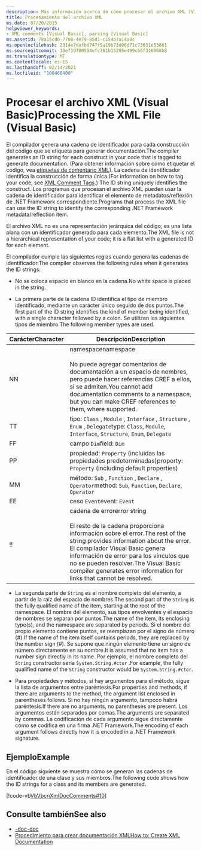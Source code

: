 ```yaml
---
description: Más información acerca de cómo procesar el archivo XML (Visual Basic)
title: Procesamiento del archivo XML
ms.date: 07/20/2015
helpviewer_keywords:
- XML comments [Visual Basic], parsing [Visual Basic]
ms.assetid: 78a15cd0-7708-4e79-85d1-c154b7a14a8c
ms.openlocfilehash: 2314e7dafbd747f9a19b73d06d71c73631e53861
ms.sourcegitcommit: 10e719780594efc781b15295e499c66f316068b8
ms.translationtype: MT
ms.contentlocale: es-ES
ms.lasthandoff: 02/14/2021
ms.locfileid: "100468400"
---
```

# <a name="processing-the-xml-file-visual-basic"></a><span data-ttu-id="b875e-103">Procesar el archivo XML (Visual Basic)</span><span class="sxs-lookup"><span data-stu-id="b875e-103">Processing the XML File (Visual Basic)</span></span>

<span data-ttu-id="b875e-104">El compilador genera una cadena de identificador para cada construcción del código que se etiqueta para generar documentación.</span><span class="sxs-lookup"><span data-stu-id="b875e-104">The compiler generates an ID string for each construct in your code that is tagged to generate documentation.</span></span> <span data-ttu-id="b875e-105">(Para obtener información sobre cómo etiquetar el código, vea [etiquetas de comentario XML](../../language-reference/xmldoc/index.md)). La cadena de identificador identifica la construcción de forma única.</span><span class="sxs-lookup"><span data-stu-id="b875e-105">(For information on how to tag your code, see [XML Comment Tags](../../language-reference/xmldoc/index.md).) The ID string uniquely identifies the construct.</span></span> <span data-ttu-id="b875e-106">Los programas que procesan el archivo XML pueden usar la cadena de identificador para identificar el elemento de metadatos/reflexión de .NET Framework correspondiente.</span><span class="sxs-lookup"><span data-stu-id="b875e-106">Programs that process the XML file can use the ID string to identify the corresponding .NET Framework metadata/reflection item.</span></span>  
  
 <span data-ttu-id="b875e-107">El archivo XML no es una representación jerárquica del código; es una lista plana con un identificador generado para cada elemento.</span><span class="sxs-lookup"><span data-stu-id="b875e-107">The XML file is not a hierarchical representation of your code; it is a flat list with a generated ID for each element.</span></span>  
  
 <span data-ttu-id="b875e-108">El compilador cumple las siguientes reglas cuando genera las cadenas de identificador:</span><span class="sxs-lookup"><span data-stu-id="b875e-108">The compiler observes the following rules when it generates the ID strings:</span></span>  
  
- <span data-ttu-id="b875e-109">No se coloca espacio en blanco en la cadena.</span><span class="sxs-lookup"><span data-stu-id="b875e-109">No white space is placed in the string.</span></span>  
  
- <span data-ttu-id="b875e-110">La primera parte de la cadena ID identifica el tipo de miembro identificado, mediante un carácter único seguido de dos puntos.</span><span class="sxs-lookup"><span data-stu-id="b875e-110">The first part of the ID string identifies the kind of member being identified, with a single character followed by a colon.</span></span> <span data-ttu-id="b875e-111">Se utilizan los siguientes tipos de miembro.</span><span class="sxs-lookup"><span data-stu-id="b875e-111">The following member types are used.</span></span>  
  
|<span data-ttu-id="b875e-112">Carácter</span><span class="sxs-lookup"><span data-stu-id="b875e-112">Character</span></span>|<span data-ttu-id="b875e-113">Descripción</span><span class="sxs-lookup"><span data-stu-id="b875e-113">Description</span></span>|  
|---|---|  
|<span data-ttu-id="b875e-114">N</span><span class="sxs-lookup"><span data-stu-id="b875e-114">N</span></span>|<span data-ttu-id="b875e-115">namespace</span><span class="sxs-lookup"><span data-stu-id="b875e-115">namespace</span></span><br /><br /> <span data-ttu-id="b875e-116">No puede agregar comentarios de documentación a un espacio de nombres, pero puede hacer referencias CREF a ellos, si se admiten.</span><span class="sxs-lookup"><span data-stu-id="b875e-116">You cannot add documentation comments to a namespace, but you can make CREF references to them, where supported.</span></span>|  
|<span data-ttu-id="b875e-117">T</span><span class="sxs-lookup"><span data-stu-id="b875e-117">T</span></span>|<span data-ttu-id="b875e-118">tipo: `Class` , `Module` , `Interface` , `Structure` , `Enum` , `Delegate`</span><span class="sxs-lookup"><span data-stu-id="b875e-118">type: `Class`, `Module`, `Interface`, `Structure`, `Enum`, `Delegate`</span></span>|  
|<span data-ttu-id="b875e-119">F</span><span class="sxs-lookup"><span data-stu-id="b875e-119">F</span></span>|<span data-ttu-id="b875e-120">campo `Dim`</span><span class="sxs-lookup"><span data-stu-id="b875e-120">field: `Dim`</span></span>|  
|<span data-ttu-id="b875e-121">P</span><span class="sxs-lookup"><span data-stu-id="b875e-121">P</span></span>|<span data-ttu-id="b875e-122">propiedad: `Property` (incluidas las propiedades predeterminadas)</span><span class="sxs-lookup"><span data-stu-id="b875e-122">property: `Property` (including default properties)</span></span>|  
|<span data-ttu-id="b875e-123">M</span><span class="sxs-lookup"><span data-stu-id="b875e-123">M</span></span>|<span data-ttu-id="b875e-124">método: `Sub` , `Function` , `Declare` , `Operator`</span><span class="sxs-lookup"><span data-stu-id="b875e-124">method: `Sub`, `Function`, `Declare`, `Operator`</span></span>|  
|<span data-ttu-id="b875e-125">E</span><span class="sxs-lookup"><span data-stu-id="b875e-125">E</span></span>|<span data-ttu-id="b875e-126">ceso `Event`</span><span class="sxs-lookup"><span data-stu-id="b875e-126">event: `Event`</span></span>|  
|<span data-ttu-id="b875e-127">!</span><span class="sxs-lookup"><span data-stu-id="b875e-127">!</span></span>|<span data-ttu-id="b875e-128">cadena de error</span><span class="sxs-lookup"><span data-stu-id="b875e-128">error string</span></span><br /><br /> <span data-ttu-id="b875e-129">El resto de la cadena proporciona información sobre el error.</span><span class="sxs-lookup"><span data-stu-id="b875e-129">The rest of the string provides information about the error.</span></span> <span data-ttu-id="b875e-130">El compilador Visual Basic genera información de error para los vínculos que no se pueden resolver.</span><span class="sxs-lookup"><span data-stu-id="b875e-130">The Visual Basic compiler generates error information for links that cannot be resolved.</span></span>|  
  
- <span data-ttu-id="b875e-131">La segunda parte de `String` es el nombre completo del elemento, a partir de la raíz del espacio de nombres.</span><span class="sxs-lookup"><span data-stu-id="b875e-131">The second part of the `String` is the fully qualified name of the item, starting at the root of the namespace.</span></span> <span data-ttu-id="b875e-132">El nombre del elemento, sus tipos envolventes y el espacio de nombres se separan por puntos.</span><span class="sxs-lookup"><span data-stu-id="b875e-132">The name of the item, its enclosing type(s), and the namespace are separated by periods.</span></span> <span data-ttu-id="b875e-133">Si el nombre del propio elemento contiene puntos, se reemplazan por el signo de número (#).</span><span class="sxs-lookup"><span data-stu-id="b875e-133">If the name of the item itself contains periods, they are replaced by the number sign (#).</span></span> <span data-ttu-id="b875e-134">Se supone que ningún elemento tiene un signo de número directamente en su nombre.</span><span class="sxs-lookup"><span data-stu-id="b875e-134">It is assumed that no item has a number sign directly in its name.</span></span> <span data-ttu-id="b875e-135">Por ejemplo, el nombre completo del `String` constructor sería `System.String.#ctor` .</span><span class="sxs-lookup"><span data-stu-id="b875e-135">For example, the fully qualified name of the `String` constructor would be `System.String.#ctor`.</span></span>  
  
- <span data-ttu-id="b875e-136">Para propiedades y métodos, si hay argumentos para el método, sigue la lista de argumentos entre paréntesis.</span><span class="sxs-lookup"><span data-stu-id="b875e-136">For properties and methods, if there are arguments to the method, the argument list enclosed in parentheses follows.</span></span> <span data-ttu-id="b875e-137">Si no hay ningún argumento, tampoco habrá paréntesis.</span><span class="sxs-lookup"><span data-stu-id="b875e-137">If there are no arguments, no parentheses are present.</span></span> <span data-ttu-id="b875e-138">Los argumentos están separados por comas.</span><span class="sxs-lookup"><span data-stu-id="b875e-138">The arguments are separated by commas.</span></span> <span data-ttu-id="b875e-139">La codificación de cada argumento sigue directamente cómo se codifica en una firma .NET Framework.</span><span class="sxs-lookup"><span data-stu-id="b875e-139">The encoding of each argument follows directly how it is encoded in a .NET Framework signature.</span></span>  
  
## <a name="example"></a><span data-ttu-id="b875e-140">Ejemplo</span><span class="sxs-lookup"><span data-stu-id="b875e-140">Example</span></span>  

 <span data-ttu-id="b875e-141">En el código siguiente se muestra cómo se generan las cadenas de identificador de una clase y sus miembros.</span><span class="sxs-lookup"><span data-stu-id="b875e-141">The following code shows how the ID strings for a class and its members are generated.</span></span>  
  
 [!code-vb[VbVbcnXmlDocComments#10](~/samples/snippets/visualbasic/VS_Snippets_VBCSharp/VbVbcnXmlDocComments/VB/Class1.vb#10)]  
  
## <a name="see-also"></a><span data-ttu-id="b875e-142">Consulte también</span><span class="sxs-lookup"><span data-stu-id="b875e-142">See also</span></span>

- [<span data-ttu-id="b875e-143">-doc</span><span class="sxs-lookup"><span data-stu-id="b875e-143">-doc</span></span>](../../reference/command-line-compiler/doc.md)
- [<span data-ttu-id="b875e-144">Procedimiento para crear documentación XML</span><span class="sxs-lookup"><span data-stu-id="b875e-144">How to: Create XML Documentation</span></span>](how-to-create-xml-documentation.md)
